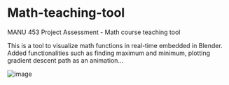 # Math-teaching-tool
MANU 453 Project Assessment - Math course teaching tool

This is a tool to visualize math functions in real-time embedded in Blender. Added functionalities such as finding maximum and minimum, plotting gradient descent path as an animation...

![image](https://github.com/babyturtleeee/Math-teaching-tool/assets/92495580/35bcdbf7-fdad-4b09-87a8-dfccb80027d2)

